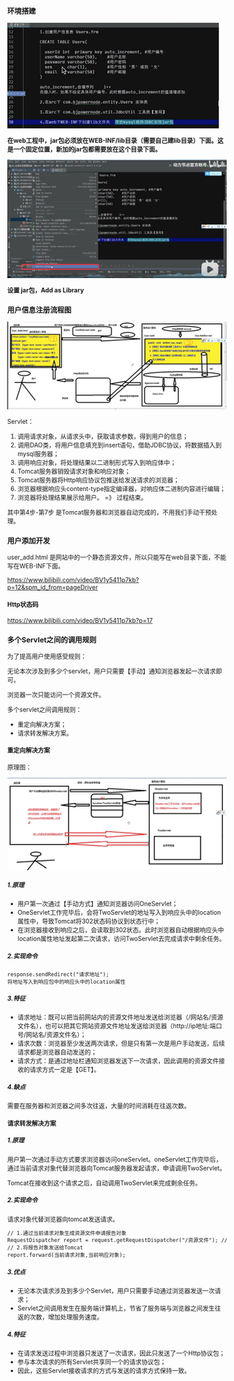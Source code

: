 ### 环境搭建

<img src="Servlet-在线考试管理系统开发.assets/image-20211109083718452.png" alt="image-20211109083718452" style="zoom:50%;" />

**在web工程中，jar包必须放在WEB-INF/lib目录（需要自己建lib目录）下面。这是一个固定位置，新加的jar包都需要放在这个目录下面。**

<img src="Servlet-在线考试管理系统开发.assets/image-20211109083900315.png" alt="image-20211109083900315" style="zoom:50%;" />

**设置 jar包，Add as Library**



### 用户信息注册流程图

![image-20211109085157984](Servlet-在线考试管理系统开发.assets/image-20211109085157984.png)



Servlet：

1. 调用请求对象，从请求头中，获取请求参数，得到用户的信息；
2. 调用DAO类，将用户信息填充到insert语句，借助JDBC协议，将数据插入到mysql服务器；
3. 调用响应对象，将处理结果以二进制形式写入到响应体中；
4. Tomcat服务器销毁请求对象和响应对象；
5. Tomcat服务器将Http响应协议包推送给发送请求的浏览器；
6. 浏览器根据响应头content-type指定编译器，对响应体二进制内容进行编辑；
7. 浏览器将处理结果展示给用户。 =》 过程结束。

其中第4步-第7步 是Tomcat服务器和浏览器自动完成的，不用我们手动干预处理。



### 用户添加开发

user_add.html 是网站中的一个静态资源文件，所以只能写在web目录下面，不能写在WEB-INF下面。

https://www.bilibili.com/video/BV1y5411p7kb?p=12&spm_id_from=pageDriver

#### Http状态码

https://www.bilibili.com/video/BV1y5411p7kb?p=17

### 多个Servlet之间的调用规则

为了提高用户使用感受规则：

无论本次涉及到多少个servlet，用户只需要【手动】通知浏览器发起一次请求即可。

浏览器一次只能访问一个资源文件。

多个servlet之间调用规则：

- 重定向解决方案；
- 请求转发解决方案。

#### 重定向解决方案

原理图：

<img src="Servlet-在线考试管理系统开发.assets/image-20211109221308024.png" alt="image-20211109221308024" style="zoom:50%;" />



##### 1.原理

- 用户第一次通过【手动方式】通知浏览器访问OneServlet；
- OneServlet工作完毕后，会将TwoServlet的地址写入到响应头中的location属性中，导致Tomcat将302状态码协议到状态行中；
- 在浏览器接收到响应之后，会读取到302状态。此时浏览器自动根据响应头中location属性地址发起第二次请求，访问TwoServlet去完成请求中剩余任务。

##### 2.实现命令

```
response.sendRedirect("请求地址");
将地址写入到响应包中的响应头中的location属性

```

##### 3.特征

- 请求地址：既可以把当前网站内的资源文件地址发送给浏览器（/网站名/资源文件名），也可以把其它网站资源文件地址发送给浏览器（http://ip地址:端口号/网站名/资源文件名）；
- 请求次数：浏览器至少发送两次请求，但是只有第一次是用户手动发送，后续请求都是浏览器自动发送的；
- 请求方式：是通过地址栏通知浏览器发送下一次请求，因此调用的资源文件接收的请求方式一定是【GET】。

##### 4.缺点

需要在服务器和浏览器之间多次往返，大量的时间消耗在往返次数。

#### 请求转发解决方案

##### 1.原理

用户第一次通过手动方式要求浏览器访问oneServlet。oneServlet工作完毕后，通过当前请求对象代替浏览器向Tomcat服务器发起请求，申请调用TwoServlet。

Tomcat在接收到这个请求之后，自动调用TwoServlet来完成剩余任务。

##### 2.实现命令

请求对象代替浏览器向tomcat发送请求。

```txt
// 1.通过当前请求对象生成资源文件申请报告对象
RequestDispatcher report = request.getRequestDispatcher("/资源文件"); // 一定要以"开头"
// 2.将报告对象发送给Tomcat
report.forward(当前请求对象,当前响应对象);


```

##### 3.优点

- 无论本次请求涉及到多少个Servlet，用户只需要手动通过浏览器发送一次请求；
- Servlet之间调用发生在服务端计算机上，节省了服务端与浏览器之间发生往返的次数，增加处理服务速度。

##### 4.特征

- 在请求发送过程中浏览器只发送了一次请求，因此只发送了一个Http协议包；
- 参与本次请求的所有Servlet共享同一个的请求协议包；
- 因此，这些Servlet接收请求的方式与发送的请求方式保持一致。

